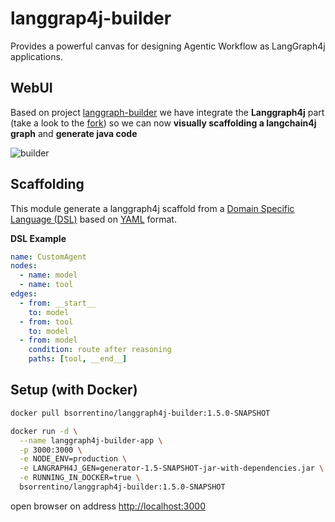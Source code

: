 # langgrap4j-builder

Provides a powerful canvas for designing Agentic Workflow as LangGraph4j applications.

## WebUI

Based on project [langgraph-builder] we have integrate the **Langgraph4j** part (take a look to the [fork][langgraph-builder-fork]) so we can now **visually scaffolding a langchain4j graph** and **generate java code**

![builder](src/site/resources/langgraph4j-builder.gif)

## Scaffolding
This module generate a langgraph4j scaffold from a [Domain Specific Language (DSL)][DSL] based on [YAML] format.

**DSL Example**
```yaml
name: CustomAgent
nodes:
  - name: model
  - name: tool
edges:
  - from: __start__
    to: model
  - from: tool
    to: model
  - from: model
    condition: route after reasoning
    paths: [tool, __end__]
```


## Setup (with Docker)

```bash
docker pull bsorrentino/langgraph4j-builder:1.5.0-SNAPSHOT

docker run -d \
  --name langgraph4j-builder-app \
  -p 3000:3000 \
  -e NODE_ENV=production \
  -e LANGRAPH4J_GEN=generator-1.5-SNAPSHOT-jar-with-dependencies.jar \
  -e RUNNING_IN_DOCKER=true \
  bsorrentino/langgraph4j-builder:1.5.0-SNAPSHOT
```

open browser on address [http://localhost:3000](http://localhost:3000])



[DSL]: https://en.wikipedia.org/wiki/Domain-specific_language
[YAML]: https://yaml.org
[langgraph-builder]: https://github.com/langchain-ai/langgraph-builder
[langgraph-builder-fork]: https://github.com/bsorrentino/langgraph-builder